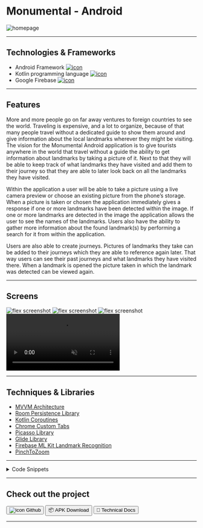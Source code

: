 # Monumental - Android

![homepage](../projects/monumental/monumental.webp)

---

## Technologies & Frameworks

- Android Framework [![icon](../logos/tech/android.png)](https://developer.android.com/)
- Kotlin programming language [![icon](../logos/tech/kotlin.png)](https://kotlinlang.org/)
- Google Firebase [![icon](../logos/tech/firebase.png)](https://firebase.google.com/)

---

## Features

More and more people go on far away ventures to foreign countries to see the world.
Traveling is expensive, and a lot to organize, because of that many people travel without a
dedicated guide to show them around and give information about the local landmarks
wherever they might be visiting. The vision for the Monumental Android application is to give
tourists anywhere in the world that travel without a guide the ability to get information about
landmarks by taking a picture of it. Next to that they will be able to keep track of what
landmarks they have visited and add them to their journey so that they are able to later look
back on all the landmarks they have visited.

Within the application a user will be able to take a picture using a live camera preview or
choose an existing picture from the phone’s storage. When a picture is taken or chosen the
application immediately gives a response if one or more landmarks have been detected
within the image. If one or more landmarks are detected in the image the application allows
the user to see the names of the landmarks. Users also have the ability to gather more
information about the found landmark(s) by performing a search for it from within the
application.

Users are also able to create journeys. Pictures of landmarks they take can be added to their
journeys which they are able to reference again later. That way users can see their past
journeys and what landmarks they have visited there. When a landmark is opened the picture
taken in which the landmark was detected can be viewed again.


---

## Screens

![flex screenshot](../projects/monumental/monumental_1.webp)
![flex screenshot](../projects/monumental/monumental_2.webp)
![flex screenshot](../projects/monumental/monumental_3.webp)
<video class="flex" autoplay muted loop playsinline controls src="../projects/monumental/monumental_demo.webm"></video>

---

## Techniques & Libraries

- [MVVM Architecture](https://developer.android.com/jetpack/guide)
- [Room Persistence Library](https://developer.android.com/training/data-storage/room)
- [Kotlin Coroutines](https://developer.android.com/kotlin/coroutines)
- [Chrome Custom Tabs](https://developer.chrome.com/docs/android/custom-tabs/overview/)
- [Picasso Library](https://developer.chrome.com/docs/android/custom-tabs/overview/)
- [Glide Library](https://developer.chrome.com/docs/android/custom-tabs/overview/)
- [Firebase ML Kit Landmark Recognition](https://firebase.google.com/docs/ml-kit/recognize-landmarks)
- [PinchToZoom](https://github.com/martinwithaar/PinchToZoom)

---

<details>
  <summary>Code Snippets</summary>
<div>

The following are some code snippets of pieces of code I'm proud of from this project. The snippets demonstrate clean, concise and powerful code. _(Code has been compacted)_

**ViewModel for the Landmarks fragment**\
All communication between the View and Model is done through the ViewModel according to the MVVM architecture as is demonstrated throughout the project.

```
package com.example.monumental.viewModel.landmark

class LandmarksViewModel(application: Application) : AndroidViewModel(application) {

    private val landmarkRepository = LandmarkRepository(application.applicationContext)
    private val journeyRepository = JourneyRepository(application.applicationContext)
    private val bitmapHelper = BitmapHelper()
    private val mediaFileHelper = MediaFileHelper()

    private val mainScope = CoroutineScope(Dispatchers.Main)

    /**Inserts new Landmark
     * @return Long ID of inserted journey */
    fun createLandmark(landmark: Landmark) { mainScope.launch {
    landmarkRepository.insertLandmark(landmark) } }
    /**Gets all Landmarks of Journey
     * @param journeyId ID of Landmark to get Landmarks of
     * @return List of Landmarks */
    fun getLandmarksByJourney(journeyId: Int): LiveData<List<Landmark>?> {
    return landmarkRepository.getLandmarksByJourney(journeyId) }
    /**Sets the active Journey, unset all other journeys
     * @param journey Journey to set to active */
    fun setActiveJourney(journey: Journey) { mainScope.launch { journeyRepository.setActiveJourney(journey) } }
    /**Gets a Bitmap from the device storage
     * @param contentResolver ContentResolver class provides applications access to the content model
     * @param imageUri Uri image to retrieve
     * @return Bitmap that's retrieved */
    fun getBitmap(contentResolver: ContentResolver?, imageUri: Uri): Bitmap? {
    return bitmapHelper.getBitmap(contentResolver!!, imageUri) }
    /** Creates a File for saving an image
     * @return File */
    fun getOutputMediaFile(): File? { return mediaFileHelper.getOutputMediaFile() }
    /**Creates a file Uri for saving an image
     * @return Uri from File */
    fun getOutputMediaFileUri(): Uri { return mediaFileHelper.getOutputMediaFileUri() }
    /**Removes a Landmark
     * @param landmark Landmark to remove */
    fun deleteLandmark(landmark: Landmark): Int = runBlocking {
    return@runBlocking landmarkRepository.deleteLandmark(landmark) }
}
```

**Journeys fragment delete operation**\
These methods demonstrate the builder design pattern and, object-oriented and effective functional programming approach and proper use of the Kotlin programming language.

```
/**When Journey delete button is clicked
 * Builds dialog for delete confirmation
 * @param journey Journey to delete */
private fun journeyDelete(journey: Journey) {
    val builder: AlertDialog.Builder = AlertDialog.Builder(context)
        .setTitle("Remove ${journey.name}?")
        .setMessage("Are you sure?")
        .setPositiveButton("Yes") { dialog, _ ->
            deleteJourney(journey)
            dialog.dismiss() }
        .setNegativeButton("No") { dialog, _ -> dialog.dismiss() }
    val alert: AlertDialog = builder.create()
    alert.show() }

/** Deleted journey from database and alerts user of opreration success
 * @param journey Journey to update */
private fun deleteJourney(journey: Journey) {
    if (viewModel.deleteJourney(journey) == 1) { // Returns number of affected rows
        Toast.makeText(requireContext(), getString(R.string.journey_deleted, journey.name),
            Toast.LENGTH_SHORT).show()
    } else {
        Toast.makeText(requireContext(), getString(R.string.journey_not_deleted, journey.name),
            Toast.LENGTH_SHORT).show()
    }
}
```

</div>
</details>

---

## Check out the project

[<button>![icon](../logos/tech/github.png) Github</button>](https://github.com/alianza/Monumental)
[<button>📦 APK Download</button>](https://google.com/)
[<button>📘 Technical Docs</button>](https://drive.google.com/file/d/162SAxWKRrIahK1M_R8Q7BtnR_OMhz13o/view?usp=sharing)

---
